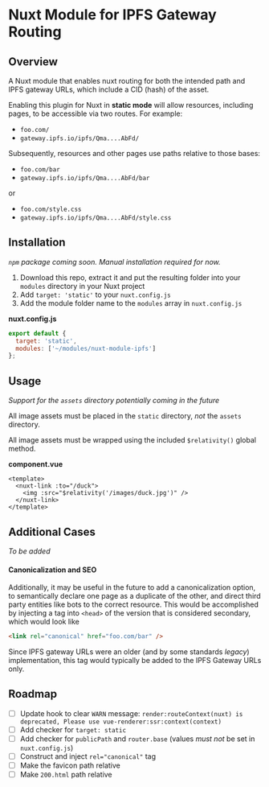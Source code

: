 # Nuxt Module for IPFS Gateway Routing

## Overview

A Nuxt module that enables nuxt routing for both the intended path and IPFS gateway URLs, which include a CID (hash) of the asset.

Enabling this plugin for Nuxt in **static mode** will allow resources, including pages, to be accessible via two routes. For example:

- `foo.com/`
- `gateway.ipfs.io/ipfs/Qma....AbFd/`

Subsequently, resources and other pages use paths relative to those bases:

- `foo.com/bar`
- `gateway.ipfs.io/ipfs/Qma....AbFd/bar`

or

- `foo.com/style.css`
- `gateway.ipfs.io/ipfs/Qma....AbFd/style.css`

## Installation

_`npm` package coming soon. Manual installation required for now._

1. Download this repo, extract it and put the resulting folder into your `modules` directory in your Nuxt project
2. Add `target: 'static'` to your `nuxt.config.js`
3. Add the module folder name to the `modules` array in `nuxt.config.js`

**nuxt.config.js**

```js
export default {
  target: 'static',
  modules: ['~/modules/nuxt-module-ipfs']
};
```

## Usage

_Support for the `assets` directory potentially coming in the future_

All image assets must be placed in the `static` directory, _not_ the `assets` directory.

All image assets must be wrapped using the included `$relativity()` global method.

**component.vue**

```vue
<template>
  <nuxt-link :to="/duck">
    <img :src="$relativity('/images/duck.jpg')" />
  </nuxt-link>
</template>
```

## Additional Cases

_To be added_

#### Canonicalization and SEO

Additionally, it may be useful in the future to add a canonicalization option, to semantically declare one page as a duplicate of the other, and direct third party entities like bots to the correct resource. This would be accomplished by injecting a tag into `<head>` of the version that is considered secondary, which would look like

```html
<link rel="canonical" href="foo.com/bar" />
```

Since IPFS gateway URLs were an older (and by some standards _legacy_) implementation, this tag would typically be added to the IPFS Gateway URLs only.

## Roadmap

- [ ] Update hook to clear `WARN` message: `render:routeContext(nuxt) is deprecated, Please use vue-renderer:ssr:context(context)`
- [ ] Add checker for `target: static`
- [ ] Add checker for `publicPath` and `router.base` (values _must not_ be set in `nuxt.config.js`)
- [ ] Construct and inject `rel="canonical"` tag
- [ ] Make the favicon path relative
- [ ] Make `200.html` path relative
